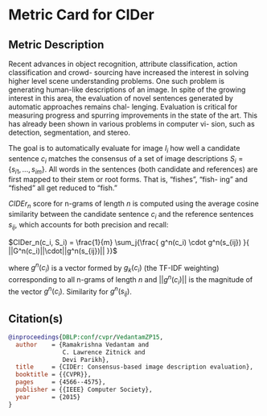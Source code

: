 # Metric Card for CIDer

## Metric Description
Recent advances in object recognition, attribute classification, action classification and crowd- sourcing have increased the interest in solving higher level scene understanding problems. One such problem is generating human-like descriptions of an image. In spite of the growing interest in this area, the evaluation of novel sentences generated by automatic approaches remains chal- lenging. Evaluation is critical for measuring progress and spurring improvements in the state of the art. This has already been shown in various problems in computer vi- sion, such as detection, segmentation, and stereo.

The goal is to automatically evaluate for image $I_i$ how well a candidate sentence $c_i$ matches the consensus of a set of image descriptions $S_i = \{s_{i1} , . . . , s_{im}\}$. All words in the sentences (both candidate and references) are first mapped to their stem or root forms. That is, “fishes”, “fish- ing” and “fished” all get reduced to “fish.”


$CIDEr_n$ score for n-grams of length $n$ is computed using the average cosine similarity between the candidate sentence $c_i$ and the reference sentences $s_{ij}$, which accounts for both precision and recall:

$CIDer_n(c_i, S_i) = \frac{1}{m} \sum_j{\frac{
    g^n(c_i) \cdot g^n(s_{ij})
}{
    ||G^n(c_i)||\cdot||g^n(s_{ij})||
}}$

where $g^n(c_i)$ is a vector formed by $g_k(c_i)$ (the TF-IDF weighting) corresponding to all n-grams of length $n$ and $||g^n(c_i)||$ is the magnitude of the vector $g^n(c_i)$. Similarity for $g^n(s_{ij})$.

## Citation(s)
```bibtex
@inproceedings{DBLP:conf/cvpr/VedantamZP15,
  author    = {Ramakrishna Vedantam and
               C. Lawrence Zitnick and
               Devi Parikh},
  title     = {CIDEr: Consensus-based image description evaluation},
  booktitle = {{CVPR}},
  pages     = {4566--4575},
  publisher = {{IEEE} Computer Society},
  year      = {2015}
}
```

